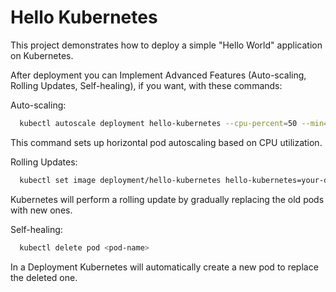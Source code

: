 # Hello Kubernetes

This project demonstrates how to deploy a simple "Hello World" application on Kubernetes.


After deployment you can Implement Advanced Features (Auto-scaling, Rolling Updates, Self-healing), if you want, with these commands:


Auto-scaling:
  ```bash
    kubectl autoscale deployment hello-kubernetes --cpu-percent=50 --min=1 --max=5
```
This command sets up horizontal pod autoscaling based on CPU utilization.

Rolling Updates:
  ```bash
    kubectl set image deployment/hello-kubernetes hello-kubernetes=your-dockerhub-username/hello-kubernetes:new-version
```
Kubernetes will perform a rolling update by gradually replacing the old pods with new ones.

Self-healing:
  ```bash
    kubectl delete pod <pod-name>
```
In a Deployment Kubernetes will automatically create a new pod to replace the deleted one.